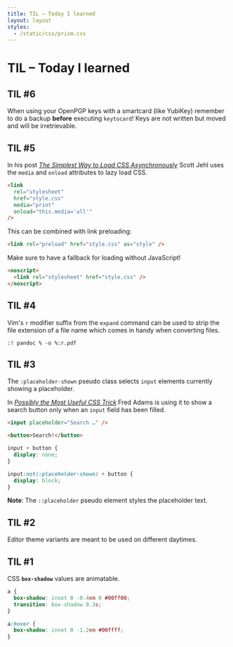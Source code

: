 ```yaml
---
title: TIL – Today I learned
layout: layout
styles:
  - /static/css/prism.css
---
```


# TIL – Today I learned

## TIL #6

When using your OpenPGP keys with a smartcard (like YubiKey) remember to do a backup **before** executing `keytocard`! Keys are not written but moved and will be irretrievable.

## TIL #5

In his post <cite><a href="https://www.filamentgroup.com/lab/load-css-simpler/">The Simplest Way to Load CSS Asynchronously</a></cite> Scott Jehl uses the `media` and `onload` attributes to lazy load CSS.

```html
<link
  rel="stylesheet"
  href="style.css"
  media="print"
  onload="this.media='all'"
/>
```

This can be combined with link preloading:

```html
<link rel="preload" href="style.css" as="style" />
```

Make sure to have a fallback for loading without JavaScript!

```html
<noscript>
  <link rel="stylesheet" href="style.css" />
</noscript>
```

## TIL #4

Vim's `r` modifier suffix from the `expand` command can be used to strip the file extension of a file name which comes in handy when converting files.

```vim
:! pandoc % -o %:r.pdf
```

## TIL #3

The `:placeholder-shown` pseudo class selects `input` elements currently showing a placeholder.

In <cite><a href="https://dev.to/xtrp/possibly-the-most-useful-css-trick-jl3">Possibly the Most Useful CSS Trick</a></cite> Fred Adams is using it to show a search button only when an `input` field has been filled.

```html
<input placeholder="Search …" />
```

```html
<button>Search!</button>
```

```css
input + button {
  display: none;
}

input:not(:placeholder-shown) + button {
  display: block;
}
```

**Note**: The `::placeholder` pseudo element styles the placeholder text.

## TIL #2

Editor theme variants are meant to be used on different daytimes.

## TIL #1

CSS **`box-shadow`** values are animatable.

```css
a {
  box-shadow: inset 0 -0.4em 0 #00ff00;
  transition: box-shadow 0.3s;
}

a:hover {
  box-shadow: inset 0 -1.2em #00ffff;
}
```
